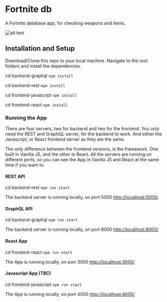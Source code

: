 # Fortnite db

A Fortnite database app, for checking weapons and items.

![alt text](https://fortnite-db-backend-rest.herokuapp.com/static/assets/fortniteDB.png "Fortnite DB App")

## Installation and Setup

Download/Clone this repo to your local machine. Navigate to the root folders and install the dependencies.

cd backend-graphql `npm install`

cd backend-rest `npm install`

cd frontend-javascript `npm install`

cd frontend-react `npm install`

### Running the App

There are four servers, two for backend and two for the frontend. You only need the REST and GraphQL server, for the backend to work. And either the Javascript, or React frontend server as they are the same.

The only difference between the frontend versions, is the framework. One built in Vanilla JS, and the other in React. All the servers are running on different ports, so you can see the App in Vanilla JS and React at the same time if you want to.

#### REST API

cd backend-rest `npm run start`

The backend server is running locally, on port 5000 [http://localhost:5000/](http://localhost:5000/)

#### GraphQL API

cd backend-graphql `npm run start`

The backend server is running locally, on port 8000 [http://localhost:8000/](http://localhost:8000/)

#### React App

cd frontend-react `npm run start`

The App is running locally, on port 3000 [http://localhost:3000/](http://localhost:3000/)

#### Javascript App (TBC)

cd frontend-javascript `npm run start`

The App is running locally, on port 4000 [http://localhost:4000/](http://localhost:4000/)
